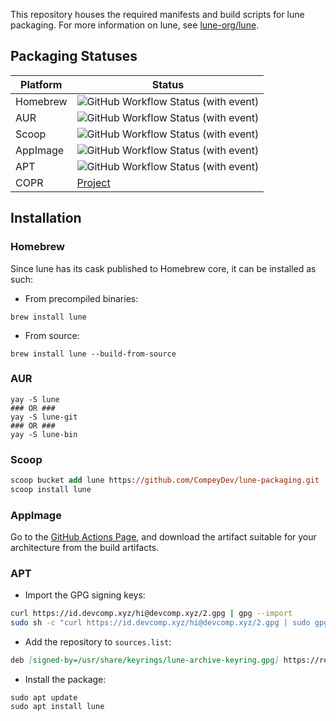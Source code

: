This repository houses the required manifests and build scripts for lune packaging. 
For more information on lune, see [lune-org/lune](https://github.com/lune-org/lune).

## Packaging Statuses

| Platform | Status                                                                                                                                                                    |
|----------|---------------------------------------------------------------------------------------------------------------------------------------------------------------------------|
| Homebrew      | ![GitHub Workflow Status (with event)](https://img.shields.io/github/actions/workflow/status/CompeyDev/lune-packaging/homebrew_test.yaml?logo=apple&label=%20&color=black) |
| AUR      | ![GitHub Workflow Status (with event)](https://img.shields.io/github/actions/workflow/status/CompeyDev/lune-packaging/aur_test.yaml?logo=archlinux&label=%20&color=black) |
| Scoop    | ![GitHub Workflow Status (with event)](https://img.shields.io/github/actions/workflow/status/CompeyDev/lune-packaging/scoop_test.yaml?logo=windows&logoColor=blue&label=%20&color=black) |
| AppImage    | ![GitHub Workflow Status (with event)](https://img.shields.io/github/actions/workflow/status/CompeyDev/lune-packaging/appimage.yaml?logo=linux&logoColor=yellow&label=%20&color=black) |
| APT    | ![GitHub Workflow Status (with event)](https://img.shields.io/github/actions/workflow/status/CompeyDev/lune-packaging/apt.yaml?logo=debian&logoColor=red&label=%20&color=black) |
| COPR    | [Project](https://copr.fedorainfracloud.org/coprs/devcomp/lune/) |


## Installation
### Homebrew
Since lune has its cask published to Homebrew core, it can be installed as such:

- From precompiled binaries:
```console
brew install lune
```

- From source:
```console
brew install lune --build-from-source
```

### AUR
```console
yay -S lune
### OR ###
yay -S lune-git
### OR ###
yay -S lune-bin
```

### Scoop
```ps
scoop bucket add lune https://github.com/CompeyDev/lune-packaging.git
scoop install lune
```

### AppImage
Go to the [GitHub Actions Page](https://github.com/CompeyDev/lune-packaging/actions/workflows/appimage.yaml), and download the artifact suitable for your architecture from the build artifacts.

### APT
- Import the GPG signing keys:
```sh
curl https://id.devcomp.xyz/hi@devcomp.xyz/2.gpg | gpg --import
sudo sh -c "curl https://id.devcomp.xyz/hi@devcomp.xyz/2.gpg | sudo gpg --dearmor > /usr/share/keyrings/lune-archive-keyring.gpg"
```
- Add the repository to `sources.list`:
```md
deb [signed-by=/usr/share/keyrings/lune-archive-keyring.gpg] https://repos.devcomp.xyz/ bookworm main
```
- Install the package:
```console
sudo apt update
sudo apt install lune
```
